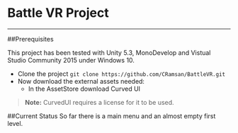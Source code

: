 Battle VR Project
===================

----------

##Prerequisites

This project has been tested with Unity 5.3, MonoDevelop and Vistual Studio Community 2015 under Windows 10.

- Clone the project
```git clone https://github.com/CRamsan/BattleVR.git```
- Now download the external assets needed:
	- In the AssetStore download Curved UI

>**Note:**
> CurvedUI requires a license for it to be used.

##Current Status
So far there is a main menu and an almost empty first level. 
